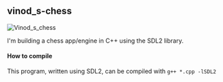 ## vinod_s-chess
![Vinod_s_chess](https://user-images.githubusercontent.com/25525969/168419643-79ac5b89-b2d8-489d-bf15-41619eff9a6f.png)





I'm building a chess app/engine in C++ using the SDL2 library.



#### How to compile

This program, written using SDL2, can be compiled with `g++ *.cpp -lSDL2`






